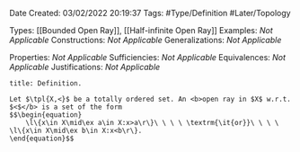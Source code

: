 <div class="topSpace"></div>

Date Created: 03/02/2022 20:19:37
Tags: #Type/Definition #Later/Topology

Types: [[Bounded Open Ray]], [[Half-infinite Open Ray]]
Examples: <i>Not Applicable</i>
Constructions: <i>Not Applicable</i>
Generalizations: <i>Not Applicable</i>

Properties: <i>Not Applicable</i>
Sufficiencies: <i>Not Applicable</i>
Equivalences: <i>Not Applicable</i>
Justifications: <i>Not Applicable</i>

``` ad-Definition
title: Definition.

Let $\tpl{X,<}$ be a totally ordered set. An <b>open ray in $X$ w.r.t. $<$</b> is a set of the form
$$\begin{equation}
    \l\{x\in X\mid\ex a\in X:x>a\r\}\ \ \ \ \textrm{\it{or}}\ \ \ \ \l\{x\in X\mid\ex b\in X:x<b\r\}.
\end{equation}$$

```
